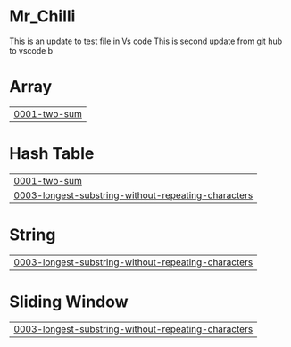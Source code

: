 # Mr_Chilli 
This is an update to test file in Vs code 
This is second update from git hub to vscode
b


# Array
|  |
| ------- |
| [0001-two-sum](https://github.com/Sandeep-084/Mr_Chilli/tree/master/0001-two-sum) |
# Hash Table
|  |
| ------- |
| [0001-two-sum](https://github.com/Sandeep-084/Mr_Chilli/tree/master/0001-two-sum) |
| [0003-longest-substring-without-repeating-characters](https://github.com/Sandeep-084/Mr_Chilli/tree/master/0003-longest-substring-without-repeating-characters) |
# String
|  |
| ------- |
| [0003-longest-substring-without-repeating-characters](https://github.com/Sandeep-084/Mr_Chilli/tree/master/0003-longest-substring-without-repeating-characters) |
# Sliding Window
|  |
| ------- |
| [0003-longest-substring-without-repeating-characters](https://github.com/Sandeep-084/Mr_Chilli/tree/master/0003-longest-substring-without-repeating-characters) |